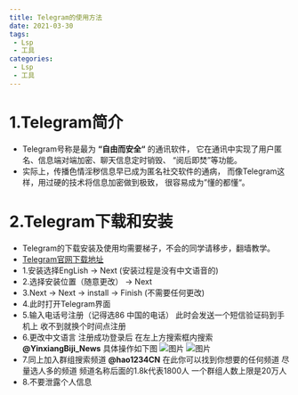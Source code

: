 ```yaml
---
title: Telegram的使用方法
date: 2021-03-30
tags:
 - Lsp
 - 工具
categories:
 - Lsp
 - 工具
---
```

#  1.Telegram简介
-  Telegram号称是最为 **“自由而安全“** 的通讯软件，
它在通讯中实现了用户匿名、信息端对端加密、聊天信息定时销毁、
“阅后即焚”等功能。
-  实际上，传播色情淫秽信息早已成为匿名社交软件的通病，
而像Telegram这样，用过硬的技术将信息加密做到极致，
很容易成为”懂的都懂“。

#  2.Telegram下载和安装
-  Telegram的下载安装及使用均需要梯子，不会的同学请移步，翻墙教学。
-  [Telegram官网下载地址](https://telegram.org/) 
-  1.安装选择EngLish -> Next  (安装过程是没有中文语音的)
-  2.选择安装位置（随意更改） -> Next 
-  3.Next -> Next -> install -> Finish (不需要任何更改)
-  4.此时打开Telegram界面
-  5.输入电话号注册（记得选86 中国的电话） 此时会发送一个短信验证码到手机上 收不到就换个时间点注册
-  6.更改中文语言  注册成功登录后 在左上方搜索框内搜索 **@YinxiangBiji_News**  具体操作如下图
![图片](/zh_CN1.png)
![图片](/zh_CN2.png)
-  7.同上加入群组搜索频道 **@hao1234CN** 在此你可以找到你想要的任何频道 尽量选人多的频道 频道名称后面的1.8k代表1800人 一个群组人数上限是20万人
-  8.不要泄露个人信息